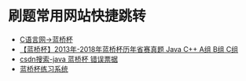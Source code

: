 # 刷题常用网站快捷跳转

- [C语言网->蓝桥杯](https://www.dotcpp.com/oj/problemset.php?mark=6)
- [【蓝桥杯】2013年-2018年蓝桥杯历年省赛真题 Java C++ A组 B组 C组](https://www.bilibili.com/video/BV1GE411F7Pj?p=13)
- [csdn搜索-java 蓝桥杯 错误票据](https://so.csdn.net/so/search/all?q=java%20%E8%93%9D%E6%A1%A5%E6%9D%AF%20%E9%94%99%E8%AF%AF%E7%A5%A8%E6%8D%AE&t=all&p=1&s=0&tm=0&lv=-1&ft=0&l=&u=)
- [蓝桥杯练习系统](http://lx.lanqiao.cn/problemsets.page)